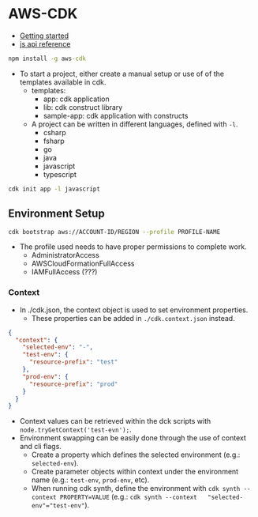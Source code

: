 # AWS-CDK

- [Getting started](https://docs.aws.amazon.com/cdk/v2/guide/getting_started.html)
- [js api reference](https://docs.aws.amazon.com/cdk/api/v2/docs/aws-construct-library.html)

```cmd
npm install -g aws-cdk
```

- To start a project, either create a manual setup or use of of the templates available in cdk.
  - templates:
    - app: cdk application
    - lib: cdk construct library
    - sample-app: cdk application with constructs
  - A project can be written in different languages, defined with `-l`.
    - csharp
    - fsharp
    - go
    - java
    - javascript
    - typescript

```bash
cdk init app -l javascript
```

## Environment Setup

```bash
cdk bootstrap aws://ACCOUNT-ID/REGION --profile PROFILE-NAME
```

- The profile used needs to have proper permissions to complete work.
  - AdministratorAccess
  - AWSCloudFormationFullAccess
  - IAMFullAccess (???)

### Context

- In ./cdk.json, the context object is used to set environment properties.
  - These properties can be added in `./cdk.context.json` instead.

```json
{
  "context": {
    "selected-env": "-",
    "test-env": {
      "resource-prefix": "test"
    },
    "prod-env": {
      "resource-prefix": "prod"
    }
  }
}
```

- Context values can be retrieved within the dck scripts with `node.tryGetContext('test-evn');`.
- Environment swapping can be easily done through the use of context and cli flags.
  - Create a property which defines the selected environment (e.g.: `selected-env`).
  - Create parameter objects within context under the environment name (e.g.: `test-env`, `prod-env`, etc).
  - When running cdk synth, define the environment with `cdk synth --context PROPERTY=VALUE` (e.g.: `cdk synth --context   "selected-env"="test-env"`).
